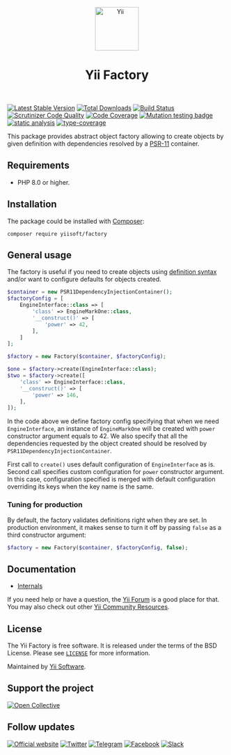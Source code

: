 <p align="center">
    <a href="https://github.com/yiisoft" target="_blank">
        <img src="https://yiisoft.github.io/docs/images/yii_logo.svg" height="100px" alt="Yii">
    </a>
    <h1 align="center">Yii Factory</h1>
    <br>
</p>

[![Latest Stable Version](https://poser.pugx.org/yiisoft/factory/v/stable.png)](https://packagist.org/packages/yiisoft/factory)
[![Total Downloads](https://poser.pugx.org/yiisoft/factory/downloads.png)](https://packagist.org/packages/yiisoft/factory)
[![Build Status](https://github.com/yiisoft/factory/workflows/build/badge.svg)](https://github.com/yiisoft/factory/actions?query=workflow%3Abuild)
[![Scrutinizer Code Quality](https://scrutinizer-ci.com/g/yiisoft/factory/badges/quality-score.png?b=master)](https://scrutinizer-ci.com/g/yiisoft/factory/?branch=master)
[![Code Coverage](https://scrutinizer-ci.com/g/yiisoft/factory/badges/coverage.png?b=master)](https://scrutinizer-ci.com/g/yiisoft/factory/?branch=master)
[![Mutation testing badge](https://img.shields.io/endpoint?style=flat&url=https%3A%2F%2Fbadge-api.stryker-mutator.io%2Fgithub.com%2Fyiisoft%2Ffactory%2Fmaster)](https://dashboard.stryker-mutator.io/reports/github.com/yiisoft/factory/master)
[![static analysis](https://github.com/yiisoft/factory/workflows/static%20analysis/badge.svg)](https://github.com/yiisoft/factory/actions?query=workflow%3A%22static+analysis%22)
[![type-coverage](https://shepherd.dev/github/yiisoft/factory/coverage.svg)](https://shepherd.dev/github/yiisoft/factory)

This package provides abstract object factory allowing to create objects by given definition
with dependencies resolved by a [PSR-11](https://www.php-fig.org/psr/psr-11/) container.

## Requirements

- PHP 8.0 or higher.

## Installation

The package could be installed with [Composer](https://getcomposer.org):

```shell
composer require yiisoft/factory
```

## General usage

The factory is useful if you need to create objects using [definition syntax](https://github.com/yiisoft/definitions)
and/or want to configure defaults for objects created.

```php
$container = new PSR11DependencyInjectionContainer();
$factoryConfig = [
    EngineInterface::class => [
        'class' => EngineMarkOne::class,
        '__construct()' => [
            'power' => 42,
        ],
    ]
];

$factory = new Factory($container, $factoryConfig);

$one = $factory->create(EngineInterface::class);
$two = $factory->create([
    'class' => EngineInterface::class,
    '__construct()' => [
        'power' => 146,
    ],
]);
```

In the code above we define factory config specifying that when we need `EngineInterface`, an instance of `EngineMarkOne`
will be created with `power` constructor argument equals to 42. We also specify that all the dependencies requested by
the object created should be resolved by `PSR11DependencyInjectionContainer`.

First call to `create()` uses default configuration of `EngineInterface` as is. Second call specifies custom
configuration for `power` constructor argument. In this case, configuration specified is merged with default
configuration overriding its keys when the key name is the same.

### Tuning for production

By default, the factory validates definitions right when they are set. In production environment, it makes sense to
turn it off by passing `false` as a third constructor argument:

```php
$factory = new Factory($container, $factoryConfig, false);
```

## Documentation

- [Internals](docs/internals.md)

If you need help or have a question, the [Yii Forum](https://forum.yiiframework.com/c/yii-3-0/63) is a good place for that.
You may also check out other [Yii Community Resources](https://www.yiiframework.com/community).

## License

The Yii Factory is free software. It is released under the terms of the BSD License.
Please see [`LICENSE`](./LICENSE.md) for more information.

Maintained by [Yii Software](https://www.yiiframework.com/).

## Support the project

[![Open Collective](https://img.shields.io/badge/Open%20Collective-sponsor-7eadf1?logo=open%20collective&logoColor=7eadf1&labelColor=555555)](https://opencollective.com/yiisoft)

## Follow updates

[![Official website](https://img.shields.io/badge/Powered_by-Yii_Framework-green.svg?style=flat)](https://www.yiiframework.com/)
[![Twitter](https://img.shields.io/badge/twitter-follow-1DA1F2?logo=twitter&logoColor=1DA1F2&labelColor=555555?style=flat)](https://twitter.com/yiiframework)
[![Telegram](https://img.shields.io/badge/telegram-join-1DA1F2?style=flat&logo=telegram)](https://t.me/yii3en)
[![Facebook](https://img.shields.io/badge/facebook-join-1DA1F2?style=flat&logo=facebook&logoColor=ffffff)](https://www.facebook.com/groups/yiitalk)
[![Slack](https://img.shields.io/badge/slack-join-1DA1F2?style=flat&logo=slack)](https://yiiframework.com/go/slack)
